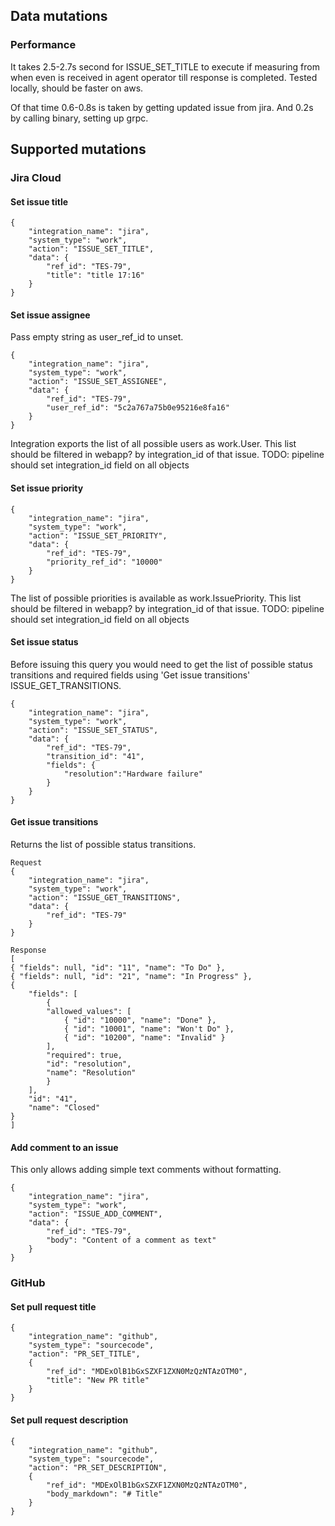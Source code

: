 ## Data mutations

### Performance

It takes 2.5-2.7s second for ISSUE_SET_TITLE to execute if measuring from when even is received in agent operator till response is completed. Tested locally, should be faster on aws.

Of that time 0.6-0.8s is taken by getting updated issue from jira. And 0.2s by calling binary, setting up grpc.

## Supported mutations

### Jira Cloud

#### Set issue title

```
{
    "integration_name": "jira",
    "system_type": "work",
    "action": "ISSUE_SET_TITLE",
    "data": {
        "ref_id": "TES-79",
        "title": "title 17:16"
    }
}
```

#### Set issue assignee

Pass empty string as user_ref_id to unset.

```
{
    "integration_name": "jira",
    "system_type": "work",
    "action": "ISSUE_SET_ASSIGNEE",
    "data": {
        "ref_id": "TES-79",
        "user_ref_id": "5c2a767a75b0e95216e8fa16"
    }
}
```

Integration exports the list of all possible users as work.User. This list should be filtered in webapp? by integration_id of that issue. TODO: pipeline should set integration_id field on all objects

#### Set issue priority

```
{
    "integration_name": "jira",
    "system_type": "work",
    "action": "ISSUE_SET_PRIORITY",
    "data": {
        "ref_id": "TES-79",
        "priority_ref_id": "10000"
    }
}
```

The list of possible priorities is available as work.IssuePriority. This list should be filtered in webapp? by integration_id of that issue. TODO: pipeline should set integration_id field on all objects

#### Set issue status

Before issuing this query you would need to get the list of possible status transitions and required fields using 'Get issue transitions' ISSUE_GET_TRANSITIONS.

```
{
    "integration_name": "jira",
    "system_type": "work",
    "action": "ISSUE_SET_STATUS",
    "data": {
        "ref_id": "TES-79",
        "transition_id": "41",
        "fields": {
            "resolution":"Hardware failure"
        }
    }
}
```

#### Get issue transitions

Returns the list of possible status transitions.

```
Request
{
    "integration_name": "jira",
    "system_type": "work",
    "action": "ISSUE_GET_TRANSITIONS",
    "data": {
        "ref_id": "TES-79"
    }
}
```

```
Response
[
{ "fields": null, "id": "11", "name": "To Do" },
{ "fields": null, "id": "21", "name": "In Progress" },
{    
	"fields": [
        {
        "allowed_values": [
            { "id": "10000", "name": "Done" },
            { "id": "10001", "name": "Won't Do" },
            { "id": "10200", "name": "Invalid" }
        ],
        "required": true,
        "id": "resolution",
        "name": "Resolution"
        }
    ],
    "id": "41",
    "name": "Closed"
}
]
```

#### Add comment to an issue

This only allows adding simple text comments without formatting.

```
{
    "integration_name": "jira",
    "system_type": "work",
    "action": "ISSUE_ADD_COMMENT",
    "data": {
        "ref_id": "TES-79",
        "body": "Content of a comment as text"
    }
}
```

### GitHub

#### Set pull request title

```
{
    "integration_name": "github",
    "system_type": "sourcecode",
    "action": "PR_SET_TITLE",
    {
        "ref_id": "MDExOlB1bGxSZXF1ZXN0MzQzNTAzOTM0",
        "title": "New PR title"
    }
}
```

#### Set pull request description

```
{
    "integration_name": "github",
    "system_type": "sourcecode",
    "action": "PR_SET_DESCRIPTION",
    {
        "ref_id": "MDExOlB1bGxSZXF1ZXN0MzQzNTAzOTM0",
        "body_markdown": "# Title"
    }
}
```